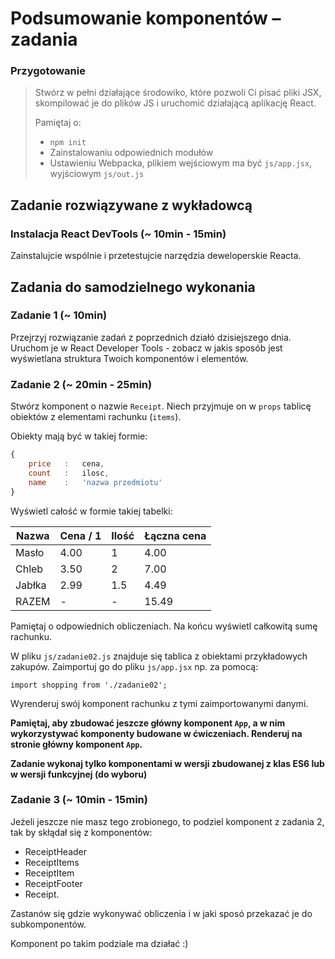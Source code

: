 # Podsumowanie komponentów &ndash; zadania

### Przygotowanie

> Stwórz w pełni działające środowiko, które pozwoli Ci pisać pliki JSX, skompilować je do plików JS i uruchomić działającą aplikację React.
> 
> Pamiętaj o:
> - ```npm init```
> - Zainstalowaniu odpowiednich modułów
> - Ustawieniu Webpacka, plikiem wejściowym ma być `js/app.jsx`, wyjściowym `js/out.js`

## Zadanie rozwiązywane z wykładowcą

### Instalacja React DevTools (~ 10min - 15min)

Zainstalujcie wspólnie i przetestujcie narzędzia deweloperskie Reacta.

## Zadania do samodzielnego wykonania

### Zadanie 1 (~ 10min)

Przejrzyj rozwiązanie zadań z poprzednich działó dzisiejszego dnia. Uruchom je w React Developer Tools - zobacz w jakis sposób jest wyświetlana struktura Twoich komponentów i elementów.

### Zadanie 2 (~ 20min - 25min)

Stwórz komponent o nazwie `Receipt`. Niech przyjmuje on w `props` tablicę obiektów z elementami rachunku (`items`).
                                      
Obiekty mają być w takiej formie:

```JavaScript
{
    price   :   cena,
    count   :   ilosc,
    name    :   'nazwa przedmiotu'
}
```

Wyświetl całość w formie takiej tabelki:

Nazwa | Cena / 1 | Ilość | Łączna cena
--- | --- | --- | ---
Masło | 4.00 | 1 | 4.00
Chleb | 3.50 | 2 | 7.00
Jabłka | 2.99 | 1.5 | 4.49
RAZEM | - | - | 15.49 

Pamiętaj o odpowiednich obliczeniach. Na końcu wyświetl całkowitą sumę rachunku.

W pliku `js/zadanie02.js` znajduje się tablica z obiektami przykładowych zakupów. Zaimportuj go do pliku `js/app.jsx` np. za pomocą:

```import shopping from './zadanie02';```

Wyrenderuj swój komponent rachunku z tymi zaimportowanymi danymi.

**Pamiętaj, aby zbudować jeszcze główny komponent `App`, a w nim wykorzystywać komponenty budowane w ćwiczeniach. Renderuj na stronie główny komponent `App`.**

**Zadanie wykonaj tylko komponentami w wersji zbudowanej z klas ES6 lub w wersji funkcyjnej (do wyboru)**

### Zadanie 3 (~ 10min - 15min)

Jeżeli jeszcze nie masz tego zrobionego, to podziel komponent z zadania 2, tak by skłądał się z komponentów:
- ReceiptHeader
- ReceiptItems
- ReceiptItem
- ReceiptFooter
- Receipt.

Zastanów się gdzie wykonywać obliczenia i w jaki sposó przekazać je do subkomponentów.

Komponent po takim podziale ma działać :)